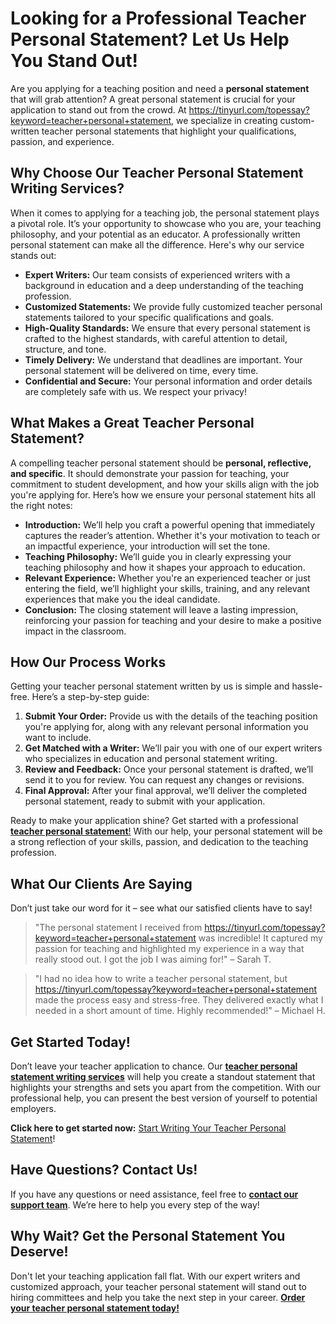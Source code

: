 # Looking for a Professional Teacher Personal Statement? Let Us Help You Stand Out!

Are you applying for a teaching position and need a **personal statement** that will grab attention? A great personal statement is crucial for your application to stand out from the crowd. At https://tinyurl.com/topessay?keyword=teacher+personal+statement, we specialize in creating custom-written teacher personal statements that highlight your qualifications, passion, and experience.

## Why Choose Our Teacher Personal Statement Writing Services?

When it comes to applying for a teaching job, the personal statement plays a pivotal role. It’s your opportunity to showcase who you are, your teaching philosophy, and your potential as an educator. A professionally written personal statement can make all the difference. Here's why our service stands out:

- **Expert Writers:** Our team consists of experienced writers with a background in education and a deep understanding of the teaching profession.
- **Customized Statements:** We provide fully customized teacher personal statements tailored to your specific qualifications and goals.
- **High-Quality Standards:** We ensure that every personal statement is crafted to the highest standards, with careful attention to detail, structure, and tone.
- **Timely Delivery:** We understand that deadlines are important. Your personal statement will be delivered on time, every time.
- **Confidential and Secure:** Your personal information and order details are completely safe with us. We respect your privacy!

## What Makes a Great Teacher Personal Statement?

A compelling teacher personal statement should be **personal, reflective, and specific**. It should demonstrate your passion for teaching, your commitment to student development, and how your skills align with the job you're applying for. Here’s how we ensure your personal statement hits all the right notes:

- **Introduction:** We’ll help you craft a powerful opening that immediately captures the reader’s attention. Whether it's your motivation to teach or an impactful experience, your introduction will set the tone.
- **Teaching Philosophy:** We’ll guide you in clearly expressing your teaching philosophy and how it shapes your approach to education.
- **Relevant Experience:** Whether you're an experienced teacher or just entering the field, we’ll highlight your skills, training, and any relevant experiences that make you the ideal candidate.
- **Conclusion:** The closing statement will leave a lasting impression, reinforcing your passion for teaching and your desire to make a positive impact in the classroom.

## How Our Process Works

Getting your teacher personal statement written by us is simple and hassle-free. Here’s a step-by-step guide:

1. **Submit Your Order:** Provide us with the details of the teaching position you're applying for, along with any relevant personal information you want to include.
2. **Get Matched with a Writer:** We’ll pair you with one of our expert writers who specializes in education and personal statement writing.
3. **Review and Feedback:** Once your personal statement is drafted, we’ll send it to you for review. You can request any changes or revisions.
4. **Final Approval:** After your final approval, we’ll deliver the completed personal statement, ready to submit with your application.

Ready to make your application shine? Get started with a professional [**teacher personal statement**!](https://tinyurl.com/topessay?keyword=teacher+personal+statement) With our help, your personal statement will be a strong reflection of your skills, passion, and dedication to the teaching profession.

## What Our Clients Are Saying

Don’t just take our word for it – see what our satisfied clients have to say!

> "The personal statement I received from https://tinyurl.com/topessay?keyword=teacher+personal+statement was incredible! It captured my passion for teaching and highlighted my experience in a way that really stood out. I got the job I was aiming for!" – Sarah T.

> "I had no idea how to write a teacher personal statement, but https://tinyurl.com/topessay?keyword=teacher+personal+statement made the process easy and stress-free. They delivered exactly what I needed in a short amount of time. Highly recommended!" – Michael H.

## Get Started Today!

Don’t leave your teacher application to chance. Our [**teacher personal statement writing services**](https://tinyurl.com/topessay?keyword=teacher+personal+statement) will help you create a standout statement that highlights your strengths and sets you apart from the competition. With our professional help, you can present the best version of yourself to potential employers.

**Click here to get started now:** [Start Writing Your Teacher Personal Statement](https://tinyurl.com/topessay?keyword=teacher+personal+statement)!

## Have Questions? Contact Us!

If you have any questions or need assistance, feel free to [**contact our support team**](https://tinyurl.com/topessay?keyword=teacher+personal+statement). We’re here to help you every step of the way!

## Why Wait? Get the Personal Statement You Deserve!

Don't let your teaching application fall flat. With our expert writers and customized approach, your teacher personal statement will stand out to hiring committees and help you take the next step in your career. [**Order your teacher personal statement today!**](https://tinyurl.com/topessay?keyword=teacher+personal+statement)
